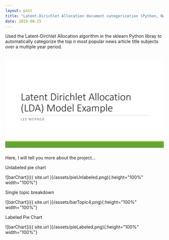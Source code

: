 ```yaml
---
layout: post
title: "Latent-Dirichlet Allocation document categorization (Python, Natural Langauge Processing)"
date: 2019-08-15
---
```


Used the Latent-Dirchlet Allocation algorithm in the sklearn Python libray to automatically categorize the top _n_ most popular
news article title subjects over a multiple year period.

<!--
![alt text](https://placekitten.com/300/300 "Text Title")
-->

<!--
![pdf_of_model_explanation]({{ site.url }}/assets/lda-model-example.pdf)
-->

## <a href="/assets/lda-model-example.pdf" class="image fit"><img src="assets/lda-model-example.pdf" alt="Project Overview Presentation (PDF)"></a>

<p>Here, I will tell you more about the project...</p>

<p>Unlabeled pie chart</p>

![barChart]({{ site.url }}/assets/pieUnlabeled.png){:height="100%" width="100%"}

<p>Single topic breakdown</p>
![barChart]({{ site.url }}/assets/barTopic4.png){:height="100%" width="100%"}

<p>Labeled Pie Chart</p>
![barChart]({{ site.url }}/assets/pieLabeled.png){:height="100%" width="100%"}

